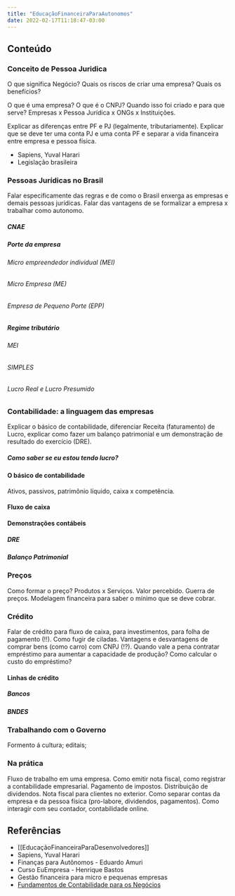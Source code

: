 ```yaml
---
title: "EducaçãoFinanceiraParaAutonomos"
date: 2022-02-17T11:18:47-03:00
---
```


## Conteúdo

### Conceito de Pessoa Juridica

O que significa Negócio? Quais os riscos de criar uma empresa? Quais os benefícios?

O que é uma empresa? O que é o CNPJ? Quando isso foi criado e para que serve? Empresas x Pessoa Jurídica x ONGs x Instituições.

Explicar as diferenças entre PF e PJ (legalmente, tributariamente). Explicar que se deve ter uma conta PJ e uma conta PF e separar a vida financeira entre empresa e pessoa física.

- Sapiens, Yuval Harari
- Legislação brasileira

### Pessoas Jurídicas no Brasil

Falar especificamente das regras e de como o Brasil enxerga as empresas e demais pessoas jurídicas. Falar das vantagens de se formalizar a empresa x trabalhar como autonomo.

##### CNAE

##### Porte da empresa

###### Micro empreendedor individual (MEI)

###### Micro Empresa (ME)

###### Empresa de Pequeno Porte (EPP)

##### Regime tributário

###### MEI

###### SIMPLES

###### Lucro Real e Lucro Presumido

### Contabilidade: a linguagem das empresas

Explicar o básico de contabilidade, diferenciar Receita (faturamento) de Lucro, explicar como fazer um balanço patrimonial e um demonstração de resultado do exercício (DRE).

##### Como saber se eu estou tendo lucro?

#### O básico de contabilidade

Ativos, passivos, patrimônio líquido, caixa x competência.

#### Fluxo de caixa

#### Demonstrações contábeis

##### DRE

##### Balanço Patrimonial

### Preços

Como formar o preço? Produtos x Serviços. Valor percebido. Guerra de preços. Modelagem financeira para saber o mínimo que se deve cobrar.

### Crédito

Falar de crédito para fluxo de caixa, para investimentos, para folha de pagamento (!!). Como fugir de ciladas. Vantagens e desvantagens de comprar bens (como carro) com CNPJ (!?). Quando vale a pena contratar empréstimo para aumentar a capacidade de produção? Como calcular o custo do empréstimo?

#### Linhas de crédito

##### Bancos

##### BNDES

### Trabalhando com o Governo

Formento á cultura; editais;

### Na prática

Fluxo de trabalho em uma empresa. Como emitir nota fiscal, como registrar a contabilidade empresarial. Pagamento de impostos. Distribuição de dividendos. Nota fiscal para clientes no exterior. Como separar contas da empresa e da pessoa física (pro-labore, dividendos, pagamentos). Como interagir com seu contador, contabilidade online.

## Referências

- [[EducaçãoFinanceiraParaDesenvolvedores]]
- Sapiens, Yuval Harari
- Finanças para Autônomos - Eduardo Amuri
- Curso EuEmpresa - Henrique Bastos
- Gestão financeira para micro e pequenas empresas
- [Fundamentos de Contabilidade para os Negócios](https://www.amazon.com.br/Fundamentos-Contabilidade-Para-os-Neg%C3%B3cios/dp/8535272909)

